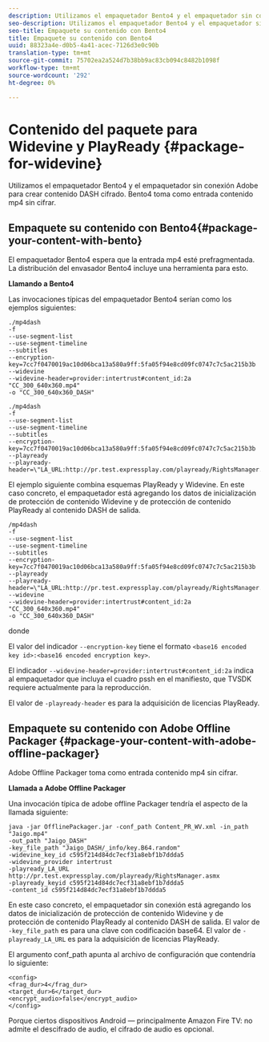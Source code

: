 ```yaml
---
description: Utilizamos el empaquetador Bento4 y el empaquetador sin conexión Adobe para crear contenido DASH cifrado. Bento4 toma como entrada contenido mp4 sin cifrar.
seo-description: Utilizamos el empaquetador Bento4 y el empaquetador sin conexión Adobe para crear contenido DASH cifrado. Bento4 toma como entrada contenido mp4 sin cifrar.
seo-title: Empaquete su contenido con Bento4
title: Empaquete su contenido con Bento4
uuid: 88323a4e-d0b5-4a41-acec-7126d3e0c90b
translation-type: tm+mt
source-git-commit: 75702ea2a524d7b38bb9ac83cb094c8482b1098f
workflow-type: tm+mt
source-wordcount: '292'
ht-degree: 0%

---
```



# Contenido del paquete para Widevine y PlayReady {#package-for-widevine}

Utilizamos el empaquetador Bento4 y el empaquetador sin conexión Adobe para crear contenido DASH cifrado. Bento4 toma como entrada contenido mp4 sin cifrar.

## Empaquete su contenido con Bento4{#package-your-content-with-bento}

El empaquetador Bento4 espera que la entrada mp4 esté prefragmentada. La distribución del envasador Bento4 incluye una herramienta para esto.

**Llamando a Bento4**

Las invocaciones típicas del empaquetador Bento4 serían como los ejemplos siguientes:

```
./mp4dash
-f
--use-segment-list
--use-segment-timeline
--subtitles
--encryption-key=7cc7f0470019ac10d06bca13a580a9ff:5fa05f94e8cd09fc0747c7c5ac215b3b
--widevine
--widevine-header=provider:intertrust#content_id:2a "CC_300_640x360.mp4"
-o "CC_300_640x360_DASH"
```

```
./mp4dash
-f
--use-segment-list
--use-segment-timeline
--subtitles
--encryption-key=7cc7f0470019ac10d06bca13a580a9ff:5fa05f94e8cd09fc0747c7c5ac215b3b
--playready
--playready-header=\"LA_URL:http://pr.test.expressplay.com/playready/RightsManager.asmx\"
```

El ejemplo siguiente combina esquemas PlayReady y Widevine. En este caso concreto, el empaquetador está agregando los datos de inicialización de protección de contenido Widevine y de protección de contenido PlayReady al contenido DASH de salida.

```
/mp4dash
-f
--use-segment-list
--use-segment-timeline
--subtitles
--encryption-key=7cc7f0470019ac10d06bca13a580a9ff:5fa05f94e8cd09fc0747c7c5ac215b3b
--playready
--playready-header=\"LA_URL:http://pr.test.expressplay.com/playready/RightsManager.asmx\"
--widevine
--widevine-header=provider:intertrust#content_id:2a "CC_300_640x360.mp4"
-o "CC_300_640x360_DASH"
```

donde

El valor del indicador `--encryption-key` tiene el formato `<base16 encoded key id>:<base16 encoded encryption key>`.

El indicador `--widevine-header=provider:intertrust#content_id:2a` indica al empaquetador que incluya el cuadro pssh en el manifiesto, que TVSDK requiere actualmente para la reproducción.

El valor de `-playready-header` es para la adquisición de licencias PlayReady.

## Empaquete su contenido con Adobe Offline Packager {#package-your-content-with-adobe-offline-packager}

Adobe Offline Packager toma como entrada contenido mp4 sin cifrar.

**Llamada a Adobe Offline Packager**

Una invocación típica de adobe offline Packager tendría el aspecto de la llamada siguiente:

```
java -jar OfflinePackager.jar -conf_path Content_PR_WV.xml -in_path "Jaigo.mp4"
-out_path "Jaigo_DASH"
-key_file_path "Jaigo_DASH/_info/key.B64.random"
-widevine_key_id c595f214d84dc7ecf31a8ebf1b7ddda5
-widevine_provider intertrust
-playready_LA_URL
http://pr.test.expressplay.com/playready/RightsManager.asmx
-playready_keyid c595f214d84dc7ecf31a8ebf1b7ddda5
-content_id c595f214d84dc7ecf31a8ebf1b7ddda5
```

En este caso concreto, el empaquetador sin conexión está agregando los datos de inicialización de protección de contenido Widevine y de protección de contenido PlayReady al contenido DASH de salida. El valor de `-key_file_path` es para una clave con codificación base64. El valor de `-playready_LA_URL` es para la adquisición de licencias PlayReady.

El argumento conf_path apunta al archivo de configuración que contendría lo siguiente:

```
<config>
<frag_dur>4</frag_dur>
<target_dur>6</target_dur>
<encrypt_audio>false</encrypt_audio>
</config>
```

Porque ciertos dispositivos Android — principalmente Amazon Fire TV: no admite el descifrado de audio, el cifrado de audio es opcional.
